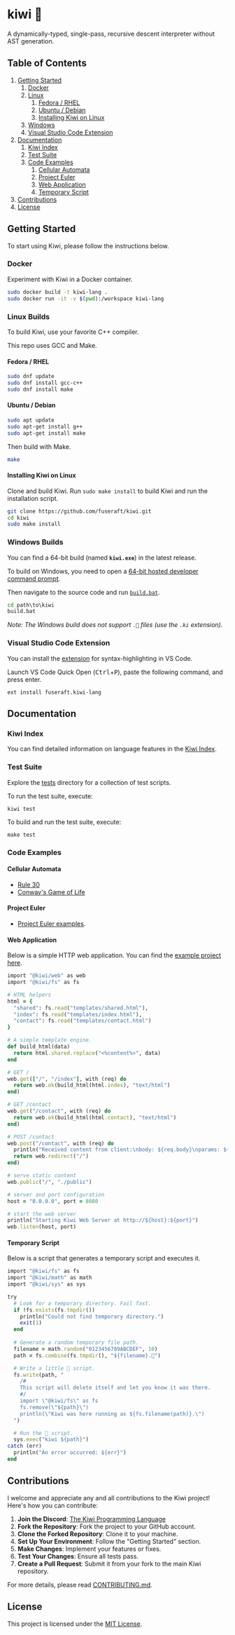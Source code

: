 # kiwi 🥝

A dynamically-typed, single-pass, recursive descent interpreter without AST generation.

## Table of Contents

1. [Getting Started](#getting-started)
   1. [Docker](#docker)
   2. [Linux](#linux-builds)
      1. [Fedora / RHEL](#fedora--rhel)
      2. [Ubuntu / Debian](#ubuntu--debian)
      3. [Installing Kiwi on Linux](#installing-kiwi-on-linux)
   3. [Windows](#windows-builds)
   4. [Visual Studio Code Extension](#visual-studio-code-extension)
2. [Documentation](#documentation)
   1. [Kiwi Index](#kiwi-index)
   1. [Test Suite](#test-suite)
   2. [Code Examples](#code-examples)
      1. [Cellular Automata](#cellular-automata)
      2. [Project Euler](#project-euler)
      3. [Web Application](#web-application)
      4. [Temporary Script](#temporary-script)
3. [Contributions](#contributions)
4. [License](#license)

## Getting Started

To start using Kiwi, please follow the instructions below. 

### Docker

Experiment with Kiwi in a Docker container.

```bash
sudo docker build -t kiwi-lang .
sudo docker run -it -v $(pwd):/workspace kiwi-lang
```

### Linux Builds

To build Kiwi, use your favorite C++ compiler.

This repo uses GCC and Make.

#### Fedora / RHEL

```bash
sudo dnf update
sudo dnf install gcc-c++
sudo dnf install make
```

#### Ubuntu / Debian

```bash
sudo apt update
sudo apt-get install g++
sudo apt-get install make
```

Then build with Make.

```bash
make
```

#### Installing Kiwi on Linux

Clone and build Kiwi.  Run `sudo make install` to build Kiwi and run the installation script.

```bash
git clone https://github.com/fuseraft/kiwi.git
cd kiwi
sudo make install
```

### Windows Builds

You can find a 64-bit build (named **`kiwi.exe`**) in the latest release.

To build on Windows, you need to open a [64-bit hosted developer command prompt](https://learn.microsoft.com/en-us/cpp/build/how-to-enable-a-64-bit-visual-cpp-toolset-on-the-command-line?view=msvc-170).

Then navigate to the source code and run [`build.bat`](build.bat).

```cmd
cd path\to\kiwi
build.bat
```

*Note: The Windows build does not support `.🥝` files (use the `.ki` extension).*

### Visual Studio Code Extension

You can install the [extension](https://marketplace.visualstudio.com/items?itemName=fuseraft.kiwi-lang) for syntax-highlighting in VS Code.

Launch VS Code Quick Open (<kbd>Ctrl</kbd>+<kbd>P</kbd>), paste the following command, and press enter.
```
ext install fuseraft.kiwi-lang
```

## Documentation

### Kiwi Index

You can find detailed information on language features in the [Kiwi Index](docs/README.md).

### Test Suite

Explore the [tests](tests/) directory for a collection of test scripts. 

To run the test suite, execute:

```shell
kiwi test
```

To build and run the test suite, execute:

```shell
make test
```

### Code Examples

#### Cellular Automata

- [Rule 30](examples/ca.🥝)
- [Conway's Game of Life](examples/life.🥝)

#### Project Euler

- [Project Euler examples](examples/project_euler/).

#### Web Application

Below is a simple HTTP web application. You can find the [example project here](examples/webapp/app.🥝).

```ruby
import "@kiwi/web" as web
import "@kiwi/fs" as fs

# HTML helpers
html = {
  "shared": fs.read("templates/shared.html"),
  "index": fs.read("templates/index.html"),
  "contact": fs.read("templates/contact.html")
}

# A simple template engine.
def build_html(data)
  return html.shared.replace("<%content%>", data)
end

# GET /
web.get(["/", "/index"], with (req) do
  return web.ok(build_html(html.index), "text/html")
end)

# GET /contact
web.get("/contact", with (req) do
  return web.ok(build_html(html.contact), "text/html")
end)

# POST /contact
web.post("/contact", with (req) do  
  println("Received content from client:\nbody: ${req.body}\nparams: ${req.params}")
  return web.redirect("/")
end)

# serve static content
web.public("/", "./public")

# server and port configuration
host = "0.0.0.0", port = 8080

# start the web server
println("Starting Kiwi Web Server at http://${host}:${port}")
web.listen(host, port)
```

#### Temporary Script

Below is a script that generates a temporary script and executes it.

```ruby
import "@kiwi/fs" as fs
import "@kiwi/math" as math
import "@kiwi/sys" as sys

try
  # Look for a temporary directory. Fail fast.
  if !fs.exists(fs.tmpdir())
    println("Could not find temporary directory.")
    exit(1)
  end
  
  # Generate a random temporary file path.
  filename = math.random("0123456789ABCDEF", 10)
  path = fs.combine(fs.tmpdir(), "${filename}.🥝")

  # Write a little 🥝 script.
  fs.write(path, "
    /#
    This script will delete itself and let you know it was there.
    #/
    import \"@kiwi/fs\" as fs
    fs.remove(\"${path}\")
    println(\"Kiwi was here running as ${fs.filename(path)}.\")
  ")

  # Run the 🥝 script.
  sys.exec("kiwi ${path}")
catch (err)
  println("An error occurred: ${err}")
end
```

## Contributions

I welcome and appreciate any and all contributions to the Kiwi project! Here's how you can contribute:

1. **Join the Discord**: [The Kiwi Programming Language](https://discord.com/channels/1221516965743431841/1221553678104920195)
2. **Fork the Repository**: Fork the project to your GitHub account.
3. **Clone the Forked Repository**: Clone it to your machine.
4. **Set Up Your Environment**: Follow the "Getting Started" section.
5. **Make Changes**: Implement your features or fixes.
6. **Test Your Changes**: Ensure all tests pass.
7. **Create a Pull Request**: Submit it from your fork to the main Kiwi repository.

For more details, please read [CONTRIBUTING.md](CONTRIBUTING.md).

## License

This project is licensed under the [MIT License](LICENSE).
